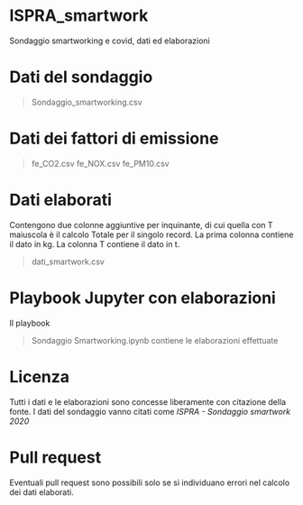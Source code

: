 # ISPRA_smartwork
Sondaggio smartworking e covid, dati ed elaborazioni

# Dati del sondaggio
> Sondaggio_smartworking.csv

# Dati dei fattori di emissione
> fe_CO2.csv
> fe_NOX.csv
> fe_PM10.csv

# Dati elaborati
Contengono due colonne aggiuntive per inquinante, di cui quella con T maiuscola è il calcolo Totale per il singolo record.
La prima colonna contiene il dato in kg.
La colonna T contiene il dato in t.
> dati_smartwork.csv

# Playbook Jupyter con elaborazioni
Il playbook
> Sondaggio Smartworking.ipynb
contiene le elaborazioni effettuate

# Licenza
Tutti i dati e le elaborazioni sono concesse liberamente con citazione della fonte.
I dati del sondaggio vanno citati come _ISPRA - Sondaggio smartwork 2020_

# Pull request
Eventuali pull request sono possibili solo se si individuano errori nel calcolo dei dati elaborati.
